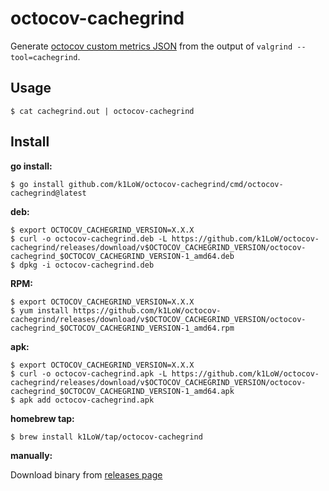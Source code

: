 # octocov-cachegrind

Generate [octocov custom metrics JSON](https://github.com/k1LoW/octocov#custom-metrics) from the output of `valgrind --tool=cachegrind`.

## Usage

```console
$ cat cachegrind.out | octocov-cachegrind
```

## Install

**go install:**

```console
$ go install github.com/k1LoW/octocov-cachegrind/cmd/octocov-cachegrind@latest
```

**deb:**

``` console
$ export OCTOCOV_CACHEGRIND_VERSION=X.X.X
$ curl -o octocov-cachegrind.deb -L https://github.com/k1LoW/octocov-cachegrind/releases/download/v$OCTOCOV_CACHEGRIND_VERSION/octocov-cachegrind_$OCTOCOV_CACHEGRIND_VERSION-1_amd64.deb
$ dpkg -i octocov-cachegrind.deb
```

**RPM:**

``` console
$ export OCTOCOV_CACHEGRIND_VERSION=X.X.X
$ yum install https://github.com/k1LoW/octocov-cachegrind/releases/download/v$OCTOCOV_CACHEGRIND_VERSION/octocov-cachegrind_$OCTOCOV_CACHEGRIND_VERSION-1_amd64.rpm
```

**apk:**

``` console
$ export OCTOCOV_CACHEGRIND_VERSION=X.X.X
$ curl -o octocov-cachegrind.apk -L https://github.com/k1LoW/octocov-cachegrind/releases/download/v$OCTOCOV_CACHEGRIND_VERSION/octocov-cachegrind_$OCTOCOV_CACHEGRIND_VERSION-1_amd64.apk
$ apk add octocov-cachegrind.apk
```

**homebrew tap:**

```console
$ brew install k1LoW/tap/octocov-cachegrind
```

**manually:**

Download binary from [releases page](https://github.com/k1LoW/octocov-cachegrind/releases)
